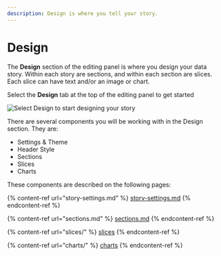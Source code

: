 ```yaml
---
description: Design is where you tell your story.
---
```


# Design

The **Design** section of the editing panel is where you design your data story. Within each story are sections, and within each section are slices. Each slice can have text and/or an image or chart.&#x20;

Select the **Design** tab at the top of the editing panel to get started

![Select Design to start designing your story](../../.gitbook/assets/design\_tab.jpg)

There are several components you will be working with in the Design section. They are:

* Settings & Theme
* Header Style
* Sections
* Slices
* Charts

These components are described on the following pages:

{% content-ref url="story-settings.md" %}
[story-settings.md](story-settings.md)
{% endcontent-ref %}

{% content-ref url="sections.md" %}
[sections.md](sections.md)
{% endcontent-ref %}

{% content-ref url="slices/" %}
[slices](slices/)
{% endcontent-ref %}

{% content-ref url="charts/" %}
[charts](charts/)
{% endcontent-ref %}
